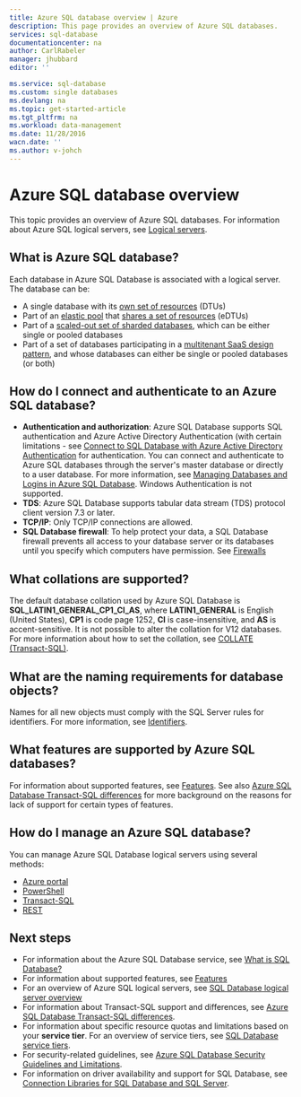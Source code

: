 ```yaml
---
title: Azure SQL database overview | Azure
description: This page provides an overview of Azure SQL databases.
services: sql-database
documentationcenter: na
author: CarlRabeler
manager: jhubbard
editor: ''

ms.service: sql-database
ms.custom: single databases
ms.devlang: na
ms.topic: get-started-article
ms.tgt_pltfrm: na
ms.workload: data-management
ms.date: 11/28/2016
wacn.date: ''
ms.author: v-johch
---
```


# Azure SQL database overview
This topic provides an overview of Azure SQL databases. For information about Azure SQL logical servers, see [Logical servers](./sql-database-server-overview.md).

## What is Azure SQL database?
Each database in Azure SQL Database is associated with a logical server. The database can be:

- A single database with its [own set of resources](./sql-database-what-is-a-dtu.md#what-are-database-transaction-units-dtus) (DTUs)
- Part of an [elastic pool](./sql-database-elastic-pool.md) that [shares a set of resources](./sql-database-what-is-a-dtu.md#what-are-elastic-database-transaction-units-edtus) (eDTUs)
- Part of a [scaled-out set of sharded databases](./sql-database-elastic-scale-introduction.md#horizontal-and-vertical-scaling), which can be either single or pooled databases
- Part of a set of databases participating in a [multitenant SaaS design pattern](./sql-database-design-patterns-multi-tenancy-saas-applications.md), and whose databases can either be single or pooled databases (or both) 

## How do I connect and authenticate to an Azure SQL database?

- **Authentication and authorization**: Azure SQL Database supports SQL authentication and Azure Active Directory Authentication (with certain limitations - see [Connect to SQL Database with Azure Active Directory Authentication](./sql-database-aad-authentication.md) for authentication. You can connect and authenticate to Azure SQL databases through the server's master database or directly to a user database. 
For more information, see [Managing Databases and Logins in Azure SQL Database](./sql-database-manage-logins.md). Windows Authentication is not supported. 
- **TDS**: Azure SQL Database supports tabular data stream (TDS) protocol client version 7.3 or later.
- **TCP/IP**: Only TCP/IP connections are allowed.
- **SQL Database firewall**: To help protect your data, a SQL Database firewall prevents all access to your database server or its databases until you specify which computers have permission. See [Firewalls](./sql-database-firewall-configure.md)

## What collations are supported?
The default database collation used by Azure SQL Database is **SQL_LATIN1_GENERAL_CP1_CI_AS**, where **LATIN1_GENERAL** is English (United States), **CP1** is code page 1252, **CI** is case-insensitive, and **AS** is accent-sensitive. It is not possible to alter the collation for V12 databases. For more information about how to set the collation, see [COLLATE (Transact-SQL)](https://msdn.microsoft.com/zh-cn/library/ms184391.aspx).

## What are the naming requirements for database objects?

Names for all new objects must comply with the SQL Server rules for identifiers. For more information, see [Identifiers](https://msdn.microsoft.com/zh-cn/library/ms175874.aspx).

## What features are supported by Azure SQL databases?

For information about supported features, see [Features](./sql-database-features.md). See also [Azure SQL Database Transact-SQL differences](./sql-database-transact-sql-information.md) for more background on the reasons for lack of support for certain types of features.

## How do I manage an Azure SQL database?

You can manage Azure SQL Database logical servers using several methods:
- [Azure portal](./sql-database-manage-portal.md)
- [PowerShell](./sql-database-manage-powershell.md)
- [Transact-SQL](./sql-database-manage-azure-ssms.md)
- [REST](https://docs.microsoft.com/rest/api/sql/)

## Next steps

- For information about the Azure SQL Database service, see [What is SQL Database?](./sql-database-technical-overview.md)
- For information about supported features, see [Features](./sql-database-features.md)
- For an overview of Azure SQL logical servers, see [SQL Database logical server overview](./sql-database-server-overview.md)
- For information about Transact-SQL support and differences, see [Azure SQL Database Transact-SQL differences](./sql-database-transact-sql-information.md).
- For information about specific resource quotas and limitations based on your **service tier**. For an overview of service tiers, see [SQL Database service tiers](./sql-database-service-tiers.md).
- For security-related guidelines, see [Azure SQL Database Security Guidelines and Limitations](./sql-database-security-guidelines.md).
- For information on driver availability and support for SQL Database, see [Connection Libraries for SQL Database and SQL Server](./sql-database-libraries.md).